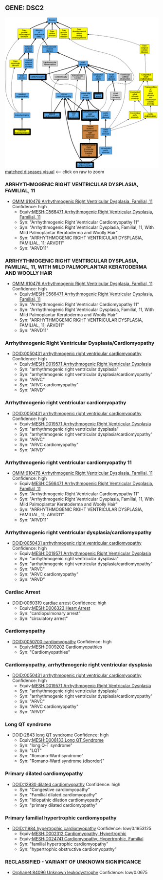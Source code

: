 
## GENE: DSC2

![image](DSC2.png)
[matched diseases visual](DSC2.png)  <-- click on raw to zoom


### ARRHYTHMOGENIC RIGHT VENTRICULAR DYSPLASIA, FAMILIAL, 11
 * [OMIM:610476 Arrhythmogenic Right Ventricular Dysplasia, Familial, 11](http://beta.monarchinitiative.org/disease/OMIM:610476) Confidence: high
    * Equiv:[MESH:C566471 Arrhythmogenic Right Ventricular Dysplasia, Familial, 11](http://beta.monarchinitiative.org/disease/MESH:C566471)
    * Syn: "Arrhythmogenic Right Ventricular Cardiomyopathy 11"
    * Syn: "Arrhythmogenic Right Ventricular Dysplasia, Familial, 11, With Mild Palmoplantar Keratoderma and Woolly Hair"
    * Syn: "ARRHYTHMOGENIC RIGHT VENTRICULAR DYSPLASIA, FAMILIAL, 11; ARVD11"
    * Syn: "ARVD11"

### ARRHYTHMOGENIC RIGHT VENTRICULAR DYSPLASIA, FAMILIAL, 11, WITH MILD PALMOPLANTAR KERATODERMA AND WOOLLY HAIR
 * [OMIM:610476 Arrhythmogenic Right Ventricular Dysplasia, Familial, 11](http://beta.monarchinitiative.org/disease/OMIM:610476) Confidence: high
    * Equiv:[MESH:C566471 Arrhythmogenic Right Ventricular Dysplasia, Familial, 11](http://beta.monarchinitiative.org/disease/MESH:C566471)
    * Syn: "Arrhythmogenic Right Ventricular Cardiomyopathy 11"
    * Syn: "Arrhythmogenic Right Ventricular Dysplasia, Familial, 11, With Mild Palmoplantar Keratoderma and Woolly Hair"
    * Syn: "ARRHYTHMOGENIC RIGHT VENTRICULAR DYSPLASIA, FAMILIAL, 11; ARVD11"
    * Syn: "ARVD11"

### Arrhythmogenic Right Ventricular Dysplasia/Cardiomyopathy
 * [DOID:0050431 arrhythmogenic right ventricular cardiomyopathy](http://beta.monarchinitiative.org/disease/DOID:0050431) Confidence: high
    * Equiv:[MESH:D019571 Arrhythmogenic Right Ventricular Dysplasia](http://beta.monarchinitiative.org/disease/MESH:D019571)
    * Syn: "arrhythmogenic right ventricular dysplasia"
    * Syn: "arrhythmogenic right ventricular dysplasia/cardiomyopathy"
    * Syn: "ARVC"
    * Syn: "ARVC cardiomyopathy"
    * Syn: "ARVD"

### Arrhythmogenic right ventricular cardiomyopathy
 * [DOID:0050431 arrhythmogenic right ventricular cardiomyopathy](http://beta.monarchinitiative.org/disease/DOID:0050431) Confidence: high
    * Equiv:[MESH:D019571 Arrhythmogenic Right Ventricular Dysplasia](http://beta.monarchinitiative.org/disease/MESH:D019571)
    * Syn: "arrhythmogenic right ventricular dysplasia"
    * Syn: "arrhythmogenic right ventricular dysplasia/cardiomyopathy"
    * Syn: "ARVC"
    * Syn: "ARVC cardiomyopathy"
    * Syn: "ARVD"

### Arrhythmogenic right ventricular cardiomyopathy 11
 * [OMIM:610476 Arrhythmogenic Right Ventricular Dysplasia, Familial, 11](http://beta.monarchinitiative.org/disease/OMIM:610476) Confidence: high
    * Equiv:[MESH:C566471 Arrhythmogenic Right Ventricular Dysplasia, Familial, 11](http://beta.monarchinitiative.org/disease/MESH:C566471)
    * Syn: "Arrhythmogenic Right Ventricular Cardiomyopathy 11"
    * Syn: "Arrhythmogenic Right Ventricular Dysplasia, Familial, 11, With Mild Palmoplantar Keratoderma and Woolly Hair"
    * Syn: "ARRHYTHMOGENIC RIGHT VENTRICULAR DYSPLASIA, FAMILIAL, 11; ARVD11"
    * Syn: "ARVD11"

### Arrhythmogenic right ventricular dysplasia/cardiomyopathy
 * [DOID:0050431 arrhythmogenic right ventricular cardiomyopathy](http://beta.monarchinitiative.org/disease/DOID:0050431) Confidence: high
    * Equiv:[MESH:D019571 Arrhythmogenic Right Ventricular Dysplasia](http://beta.monarchinitiative.org/disease/MESH:D019571)
    * Syn: "arrhythmogenic right ventricular dysplasia"
    * Syn: "arrhythmogenic right ventricular dysplasia/cardiomyopathy"
    * Syn: "ARVC"
    * Syn: "ARVC cardiomyopathy"
    * Syn: "ARVD"

### Cardiac Arrest
 * [DOID:0060319 cardiac arrest](http://beta.monarchinitiative.org/disease/DOID:0060319) Confidence: high
    * Equiv:[MESH:D006323 Heart Arrest](http://beta.monarchinitiative.org/disease/MESH:D006323)
    * Syn: "cardiopulmonary arrest"
    * Syn: "circulatory arrest"

### Cardiomyopathy
 * [DOID:0050700 cardiomyopathy](http://beta.monarchinitiative.org/disease/DOID:0050700) Confidence: high
    * Equiv:[MESH:D009202 Cardiomyopathies](http://beta.monarchinitiative.org/disease/MESH:D009202)
    * Syn: "Cardiomyopathies"

### Cardiomyopathy, arrhythmogenic right ventricular dysplasia
 * [DOID:0050431 arrhythmogenic right ventricular cardiomyopathy](http://beta.monarchinitiative.org/disease/DOID:0050431) Confidence: high
    * Equiv:[MESH:D019571 Arrhythmogenic Right Ventricular Dysplasia](http://beta.monarchinitiative.org/disease/MESH:D019571)
    * Syn: "arrhythmogenic right ventricular dysplasia"
    * Syn: "arrhythmogenic right ventricular dysplasia/cardiomyopathy"
    * Syn: "ARVC"
    * Syn: "ARVC cardiomyopathy"
    * Syn: "ARVD"

### Long QT syndrome
 * [DOID:2843 long QT syndrome](http://beta.monarchinitiative.org/disease/DOID:2843) Confidence: high
    * Equiv:[MESH:D008133 Long QT Syndrome](http://beta.monarchinitiative.org/disease/MESH:D008133)
    * Syn: "long Q-T syndrome"
    * Syn: "LQT"
    * Syn: "Romano-Ward syndrome"
    * Syn: "Romano-Ward syndrome (disorder)"

### Primary dilated cardiomyopathy
 * [DOID:12930 dilated cardiomyopathy](http://beta.monarchinitiative.org/disease/DOID:12930) Confidence: high
    * Syn: "Congestive cardiomyopathy"
    * Syn: "Familial dilated cardiomyopathy"
    * Syn: "Idiopathic dilation cardiomyopathy"
    * Syn: "primary dilated cardiomyopathy"

### Primary familial hypertrophic cardiomyopathy
 * [DOID:11984 hypertrophic cardiomyopathy](http://beta.monarchinitiative.org/disease/DOID:11984) Confidence: low/0.1953125
    * Equiv:[MESH:D002312 Cardiomyopathy, Hypertrophic](http://beta.monarchinitiative.org/disease/MESH:D002312)
    * Equiv:[MESH:D024741 Cardiomyopathy, Hypertrophic, Familial](http://beta.monarchinitiative.org/disease/MESH:D024741)
    * Syn: "familial hypertrophic cardiomyopathy"
    * Syn: "hypertrophic obstructive cardiomyopathy"

### RECLASSIFIED - VARIANT OF UNKNOWN SIGNIFICANCE
 * [Orphanet:84096 Unknown leukodystrophy](http://beta.monarchinitiative.org/disease/Orphanet:84096) Confidence: low/0.0675
